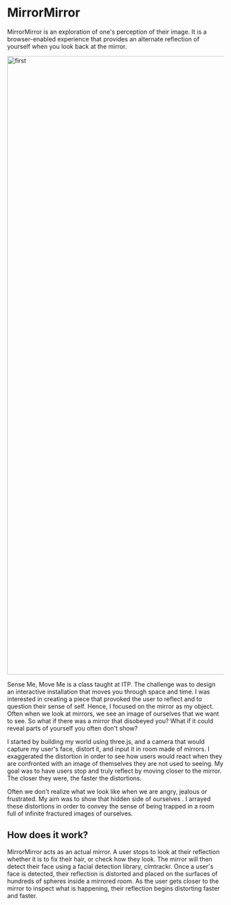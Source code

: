 # MirrorMirror

MirrorMirror is an exploration of one's perception of their image. It is a browser-enabled experience that provides an alternate reflection of yourself when you look back at the mirror.

<img width="1437" alt="first" src="https://cloud.githubusercontent.com/assets/22034616/25671191/0a62eb0a-2ffd-11e7-8648-f592ce99ee52.png">

Sense Me, Move Me is a class taught at ITP. The challenge was to design an interactive installation that moves you through space and time. I was interested in creating a piece that provoked the user to reflect and to question their sense of self.  Hence, I focused on the mirror as my object. Often when we look at mirrors, we see an image of ourselves that we want to see. So what if there was a mirror that disobeyed you? What if it could reveal parts of yourself you often don't show? 

I started by building my world using three.js, and a camera that would capture my user's face, distort it, and input it in room made of mirrors. I exaggerated the distortion in order to see how users would react when they are confronted with an image of themselves they are not used to seeing. My goal was to have users stop and truly reflect  by moving closer to the mirror. The closer they were, the faster the distortions.

Often we don't realize what we look like when we are angry, jealous or frustrated. My aim was to show that hidden side of ourselves . I arrayed these distortions in order to convey the sense of being trapped in a room full of infinite fractured images of ourselves. 

## How does it work?

MirrorMirror acts as an actual mirror. A user stops to look at their reflection whether it is to fix their hair, or check how they look. The mirror will then detect their face using a facial detection library, clmtrackr. Once a user's face is detected, their reflection is distorted and placed on the surfaces of  hundreds of spheres inside a mirrored room. As the user gets closer to the mirror to inspect what is happening, their reflection begins distorting faster and faster. 
